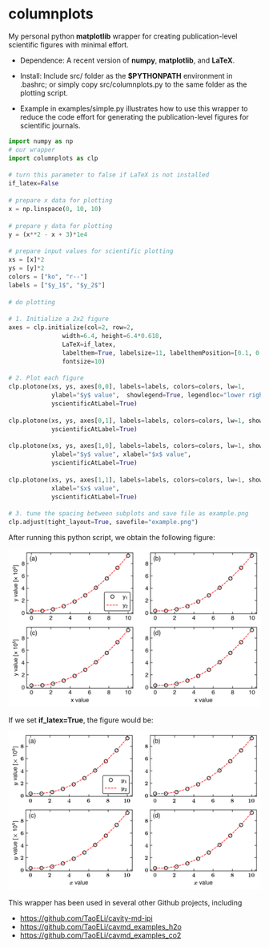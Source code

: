 # columnplots
My personal python **matplotlib** wrapper for creating publication-level scientific figures with minimal effort.

- Dependence: A recent version of **numpy**, **matplotlib**, and **LaTeX**.

- Install: Include src/ folder as the **$PYTHONPATH** environment in .bashrc; or simply copy src/columnplots.py to the same folder as the plotting script.

- Example in examples/simple.py illustrates how to use this wrapper to reduce the code effort for generating the publication-level figures for scientific journals.

```python
import numpy as np
# our wrapper
import columnplots as clp

# turn this parameter to false if LaTeX is not installed
if_latex=False

# prepare x data for plotting
x = np.linspace(0, 10, 10)

# prepare y data for plotting
y = (x**2 - x + 3)*1e4

# prepare input values for scientific plotting
xs = [x]*2
ys = [y]*2
colors = ["ko", "r--"]
labels = ["$y_1$", "$y_2$"]

# do plotting

# 1. Initialize a 2x2 figure
axes = clp.initialize(col=2, row=2,
               width=6.4, height=6.4*0.618,
               LaTeX=if_latex,
               labelthem=True, labelsize=11, labelthemPosition=[0.1, 0.95],
               fontsize=10)

# 2. Plot each figure
clp.plotone(xs, ys, axes[0,0], labels=labels, colors=colors, lw=1,
            ylabel="$y$ value",  showlegend=True, legendloc="lower right",
            yscientificAtLabel=True)

clp.plotone(xs, ys, axes[0,1], labels=labels, colors=colors, lw=1, showlegend=False,
            yscientificAtLabel=True)

clp.plotone(xs, ys, axes[1,0], labels=labels, colors=colors, lw=1, showlegend=False,
            ylabel="$y$ value", xlabel="$x$ value",
            yscientificAtLabel=True)

clp.plotone(xs, ys, axes[1,1], labels=labels, colors=colors, lw=1, showlegend=False,
            xlabel="$x$ value",
            yscientificAtLabel=True)

# 3. tune the spacing between subplots and save file as example.png
clp.adjust(tight_layout=True, savefile="example.png")
```
After running this python script, we obtain the following figure:

![hustlin_erd](examples/example.png)

If we set **if_latex=True**, the figure would be:

![hustlin_erd](examples/example_latex.png)

This wrapper has been used in several other Github projects, including
- https://github.com/TaoELi/cavity-md-ipi
- https://github.com/TaoELi/cavmd_examples_h2o
- https://github.com/TaoELi/cavmd_examples_co2
